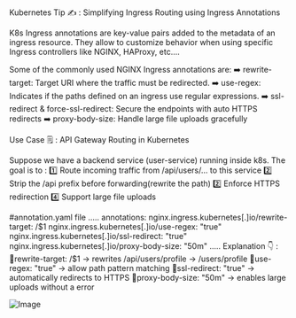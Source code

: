 Kubernetes Tip ✍ : Simplifying Ingress Routing using Ingress Annotations

K8s Ingress annotations are key-value pairs added to the metadata of an ingress resource. They allow to customize behavior when using specific Ingress controllers like NGINX, HAProxy, etc....

Some of the commonly used NGINX Ingress annotations are:
➡️ rewrite-target: Target URI where the traffic must be redirected.
➡️ use-regex: Indicates if the paths defined on an ingress use regular expressions.
➡️ ssl-redirect & force-ssl-redirect: Secure the endpoints with auto HTTPS redirects
➡️ proxy-body-size: Handle large file uploads gracefully

Use Case 🗒️ : API Gateway Routing in Kubernetes
 
Suppose we have a backend service (user-service) running inside k8s. The goal is to :
1️⃣ Route incoming traffic from /api/users/... to this service
2️⃣ Strip the /api prefix before forwarding(rewrite the path)
2️⃣ Enforce HTTPS redirection
4️⃣ Support large file uploads

#annotation.yaml file
.....
annotations:
 nginx.ingress.kubernetes[.]io/rewrite-target: /$1
 nginx.ingress.kubernetes[.]io/use-regex: "true"
 nginx.ingress.kubernetes[.]io/ssl-redirect: "true"
 nginx.ingress.kubernetes[.]io/proxy-body-size: "50m"
.....
Explanation 👇 :
🔸rewrite-target: /$1 -> rewrites /api/users/profile -> /users/profile
🔸use-regex: "true" -> allow path pattern matching
🔸ssl-redirect: "true" -> automatically redirects to HTTPS
🔸proxy-body-size: "50m" -> enables large uploads without a error


![Image](https://github.com/user-attachments/assets/d3347bab-aa22-4b49-bd7a-638088693763)
